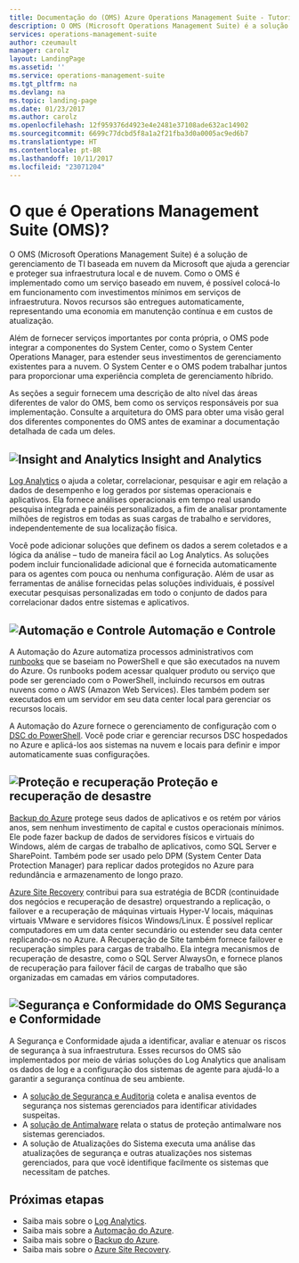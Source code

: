 ```yaml
---
title: Documentação do (OMS) Azure Operations Management Suite - Tutoriais | Microsoft Docs
description: O OMS (Microsoft Operations Management Suite) é a solução de gerenciamento de TI baseada em nuvem da Microsoft que ajuda a gerenciar e proteger sua infraestrutura local e de nuvem. Este artigo identifica os diferentes serviços incluídos no OMS e fornece links para o conteúdo detalhado.
services: operations-management-suite
author: czeumault
manager: carolz
layout: LandingPage
ms.assetid: ''
ms.service: operations-management-suite
ms.tgt_pltfrm: na
ms.devlang: na
ms.topic: landing-page
ms.date: 01/23/2017
ms.author: carolz
ms.openlocfilehash: 12f959376d4923e4e2481e37108ade632ac14902
ms.sourcegitcommit: 6699c77dcbd5f8a1a2f21fba3d0a0005ac9ed6b7
ms.translationtype: HT
ms.contentlocale: pt-BR
ms.lasthandoff: 10/11/2017
ms.locfileid: "23071204"
---
```

# <a name="what-is-operations-management-suite-oms"></a>O que é Operations Management Suite (OMS)?
O OMS (Microsoft Operations Management Suite) é a solução de gerenciamento de TI baseada em nuvem da Microsoft que ajuda a gerenciar e proteger sua infraestrutura local e de nuvem.  Como o OMS é implementado como um serviço baseado em nuvem, é possível colocá-lo em funcionamento com investimentos mínimos em serviços de infraestrutura.  Novos recursos são entregues automaticamente, representando uma economia em manutenção contínua e em custos de atualização.

Além de fornecer serviços importantes por conta própria, o OMS pode integrar a componentes do System Center, como o System Center Operations Manager, para estender seus investimentos de gerenciamento existentes para a nuvem.  O System Center e o OMS podem trabalhar juntos para proporcionar uma experiência completa de gerenciamento híbrido.

As seções a seguir fornecem uma descrição de alto nível das áreas diferentes de valor do OMS, bem como os serviços responsáveis por sua implementação.  Consulte a arquitetura do OMS para obter uma visão geral dos diferentes componentes do OMS antes de examinar a documentação detalhada de cada um deles.

## <a name="insight-and-analyticsmediaoperations-management-suite-overviewicon-insight-analyticspng-insight-and-analytics"></a>![Insight and Analytics](media/operations-management-suite-overview/icon-insight-analytics.png) Insight and Analytics
[Log Analytics](http://azure.microsoft.com/documentation/services/log-analytics) o ajuda a coletar, correlacionar, pesquisar e agir em relação a dados de desempenho e log gerados por sistemas operacionais e aplicativos. Ela fornece análises operacionais em tempo real usando pesquisa integrada e painéis personalizados, a fim de analisar prontamente milhões de registros em todas as suas cargas de trabalho e servidores, independentemente de sua localização física.

Você pode adicionar soluções que definem os dados a serem coletados e a lógica da análise – tudo de maneira fácil ao Log Analytics.  As soluções podem incluir funcionalidade adicional que é fornecida automaticamente para os agentes com pouca ou nenhuma configuração.  Além de usar as ferramentas de análise fornecidas pelas soluções individuais, é possível executar pesquisas personalizadas em todo o conjunto de dados para correlacionar dados entre sistemas e aplicativos.  

## <a name="automation--controlmediaoperations-management-suite-overviewicon-automation-controlpng-automation--control"></a>![Automação e Controle](media/operations-management-suite-overview/icon-automation-control.png) Automação e Controle
A Automação do Azure automatiza processos administrativos com [runbooks](../automation/automation-runbook-types.md) que se baseiam no PowerShell e que são executados na nuvem do Azure.  Os runbooks podem acessar qualquer produto ou serviço que pode ser gerenciado com o PowerShell, incluindo recursos em outras nuvens como o AWS (Amazon Web Services).  Eles também podem ser executados em um servidor em seu data center local para gerenciar os recursos locais.

A Automação do Azure fornece o gerenciamento de configuração com o [DSC do PowerShell](../automation/automation-dsc-overview.md).  Você pode criar e gerenciar recursos DSC hospedados no Azure e aplicá-los aos sistemas na nuvem e locais para definir e impor automaticamente suas configurações.

## <a name="protection-and-recoverymediaoperations-management-suite-overviewicon-protection-recoverypng-protection-and-disaster-recovery"></a>![Proteção e recuperação](media/operations-management-suite-overview/icon-protection-recovery.png) Proteção e recuperação de desastre
[Backup do Azure](http://azure.microsoft.com/documentation/services/backup) protege seus dados de aplicativos e os retém por vários anos, sem nenhum investimento de capital e custos operacionais mínimos.  Ele pode fazer backup de dados de servidores físicos e virtuais do Windows, além de cargas de trabalho de aplicativos, como SQL Server e SharePoint.  Também pode ser usado pelo DPM (System Center Data Protection Manager) para replicar dados protegidos no Azure para redundância e armazenamento de longo prazo.

[Azure Site Recovery](http://azure.microsoft.com/documentation/services/site-recovery) contribui para sua estratégia de BCDR (continuidade dos negócios e recuperação de desastre) orquestrando a replicação, o failover e a recuperação de máquinas virtuais Hyper-V locais, máquinas virtuais VMware e servidores físicos Windows/Linux. É possível replicar computadores em um data center secundário ou estender seu data center replicando-os no Azure. A Recuperação de Site também fornece failover e recuperação simples para cargas de trabalho. Ela integra mecanismos de recuperação de desastre, como o SQL Server AlwaysOn, e fornece planos de recuperação para failover fácil de cargas de trabalho que são organizadas em camadas em vários computadores.

## <a name="oms-security-and-compliancemediaoperations-management-suite-overviewicon-security-compliancepng-security-and-compliance"></a>![Segurança e Conformidade do OMS](media/operations-management-suite-overview/icon-security-compliance.png) Segurança e Conformidade
A Segurança e Conformidade ajuda a identificar, avaliar e atenuar os riscos de segurança à sua infraestrutura.  Esses recursos do OMS são implementados por meio de várias soluções do Log Analytics que analisam os dados de log e a configuração dos sistemas de agente para ajudá-lo a garantir a segurança contínua de seu ambiente.

* A [solução de Segurança e Auditoria](oms-security-getting-started.md) coleta e analisa eventos de segurança nos sistemas gerenciados para identificar atividades suspeitas.
* A [solução de Antimalware](../log-analytics/log-analytics-malware.md) relata o status de proteção antimalware nos sistemas gerenciados.  
* A solução de Atualizações do Sistema executa uma análise das atualizações de segurança e outras atualizações nos sistemas gerenciados, para que você identifique facilmente os sistemas que necessitam de patches.

## <a name="next-steps"></a>Próximas etapas
* Saiba mais sobre o [Log Analytics](http://azure.microsoft.com/documentation/services/log-analytics).
* Saiba mais sobre a [Automação do Azure](../automation/automation-intro.md).
* Saiba mais sobre o [Backup do Azure](http://azure.microsoft.com/documentation/services/backup).
* Saiba mais sobre o [Azure Site Recovery](http://azure.microsoft.com/documentation/services/site-recovery).

